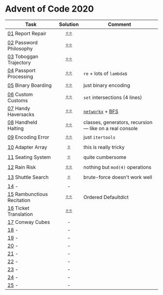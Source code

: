 # Advent of Code 2020

|Task|Solution|Comment|
|---|:---:|---|
|[01](https://adventofcode.com/2020/day/1) Report Repair       |[⭐⭐](2020/day_01.py)||
|[02](https://adventofcode.com/2020/day/2) Password Philosophy |[⭐⭐](2020/day_02.py)||
|[03](https://adventofcode.com/2020/day/3) Toboggan Trajectory |[⭐⭐](2020/day_03.py)||
|[04](https://adventofcode.com/2020/day/4) Passport Processing |[⭐⭐](2020/day_04.py)|`re` + lots of `lambda`s|
|[05](https://adventofcode.com/2020/day/5) Binary Boarding     |[⭐⭐](2020/day_05.py)|just binary encoding|
|[06](https://adventofcode.com/2020/day/6) Custom Customs      |[⭐⭐](2020/day_06.py)|`set` intersections (4 lines)|
|[07](https://adventofcode.com/2020/day/7) Handy Haversacks    |[⭐⭐](2020/day_07.py)|[`networkx`](https://networkx.org/) + [BFS](https://en.wikipedia.org/wiki/Breadth-first_search)|
|[08](https://adventofcode.com/2020/day/8) Handheld Halting    |[⭐⭐](2020/day_08.py)|classes, generators, recursion — like on a real console |
|[09](https://adventofcode.com/2020/day/9) Encoding Error      |[⭐⭐](2020/day_09.py)|just `itertools`|
|[10](https://adventofcode.com/2020/day/10) Adapter Array      |[⭐](2020/day_10.py)| this is really tricky|
|[11](https://adventofcode.com/2020/day/11) Seating System     |[⭐](2020/day_11.py)| quite cumbersome |
|[12](https://adventofcode.com/2020/day/12) Rain Risk          |[⭐⭐](2020/day_12.py)| nothing but `mod(4)` operations|
|[13](https://adventofcode.com/2020/day/13) Shuttle Search     |[⭐](2020/day_13.py)| brute-force doesn't work well|
|[14](https://adventofcode.com/2020/day/14) -                  |-|
|[15](https://adventofcode.com/2020/day/15) Rambunctious Recitation|[⭐⭐](2020/day_15.py)| Ordered Defaultdict|
|[16](https://adventofcode.com/2020/day/16) Ticket Translation |[⭐⭐](2020/day_16.py)||
|[17](https://adventofcode.com/2020/day/17) Conway Cubes|-|
|[18](https://adventofcode.com/2020/day/18) -|-|
|[19](https://adventofcode.com/2020/day/19) -|-|
|[20](https://adventofcode.com/2020/day/20) -|-|
|[21](https://adventofcode.com/2020/day/21) -|-|
|[22](https://adventofcode.com/2020/day/22) -|-|
|[23](https://adventofcode.com/2020/day/23) -|-|
|[24](https://adventofcode.com/2020/day/24) -|-|
|[25](https://adventofcode.com/2020/day/25) -|-|
